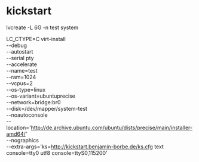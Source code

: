 kickstart
=========

lvcreate -L 6G -n test system

LC_CTYPE=C virt-install \
--debug \
--autostart \
--serial pty \
--accelerate \
--name=test \
--ram=1024 \
--vcpus=2 \
--os-type=linux \
--os-variant=ubuntuprecise \
--network=bridge:br0 \
--disk=/dev/mapper/system-test \
--noautoconsole \
--location='http://de.archive.ubuntu.com/ubuntu/dists/precise/main/installer-amd64/' \
--nographics \
--extra-args='ks=http://kickstart.benjamin-borbe.de/ks.cfg text console=tty0 utf8 console=ttyS0,115200'
